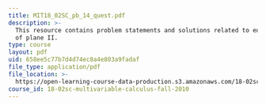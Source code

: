 ```yaml
---
title: MIT18_02SC_pb_14_quest.pdf
description: >-
  This resource contains problem statements and solutions related to equations
  of plane II.
type: course
layout: pdf
uid: 658ee5c77b7d4d74ec8a4e803a9fadaf
file_type: application/pdf
file_location: >-
  https://open-learning-course-data-production.s3.amazonaws.com/18-02sc-multivariable-calculus-fall-2010/658ee5c77b7d4d74ec8a4e803a9fadaf_MIT18_02SC_pb_14_quest.pdf
course_id: 18-02sc-multivariable-calculus-fall-2010
---
```

